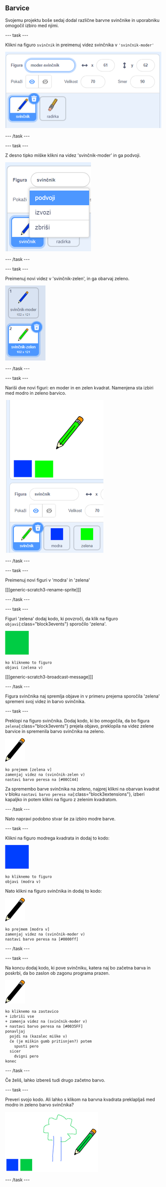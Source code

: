 ## Barvice

Svojemu projektu boše sedaj dodal različne barvne svinčnike in uporabniku omogočil izbiro med njimi.

--- task ---

Klikni na figuro `svinčnik` in preimenuj videz svinčnika v `'svinčnik-moder'`

![preimenuj-svinčnik](images/rename-pencil.png)

--- /task ---

--- task ---

Z desno tipko miške klikni na videz 'svinčnik-moder' in ga podvoji.

![posnetek zaslona](images/paint-blue-duplicate.png)

--- /task ---

--- task ---

Preimenuj novi videz v 'svinčnik-zelen', in ga obarvaj zeleno.

![posnetek zaslona](images/paint-pencil-green.png)

--- /task ---

--- task ---

Nariši dve novi figuri: en moder in en zelen kvadrat. Namenjena sta izbiri med modro in zeleno barvico.

![posnetek zaslona](images/paint-selectors.png)

--- /task ---

--- task ---

Preimenuj novi figuri v 'modra' in 'zelena'

[[[generic-scratch3-rename-sprite]]]

--- /task ---

--- task ---

Figuri 'zelena' dodaj kodo, ki povzroči, da klik na figuro `objavi`{:class="block3events"} sporočilo 'zelena'.

![zeleni kvadrat](images/green_square.png)

```blocks3
ko kliknemo to figuro
objavi (zelena v)
```

[[[generic-scratch3-broadcast-message]]]

--- /task ---

Figura svinčnika naj spremlja objave in v primeru prejema sporočila 'zelena' spremeni svoj videz in barvo svinčnika.

--- task ---

Preklopi na figuro svinčnika. Dodaj kodo, ki bo omogočila, da bo figura `zelena`{:class="block3events"} prejela objavo, preklopila na videz zelene barvice in spremenila barvo svinčnika na zeleno.

![svinčnik](images/pencil.png)

```blocks3
ko prejmem [zelena v]
zamenjaj videz na (svinčnik-zelen v)
nastavi barvo peresa na [#00CC44]
```

Za spremembo barve svinčnika na zeleno, najprej klikni na obarvan kvadrat v bloku `nastavi barvo peresa na`{:class="block3extensions"}, izberi kapaljko in potem klikni na figuro z zelenim kvadratom.

--- /task ---

Nato napravi podobno stvar še za izbiro modre barve.

--- task ---

Klikni na figuro modrega kvadrata in dodaj to kodo:

![modri kvadrat](images/blue_square.png)

```blocks3
ko kliknemo to figuro
objavi (modra v)
```

Nato klikni na figuro svinčnika in dodaj to kodo:

![svinčnik](images/pencil.png)

```blocks3
ko prejmem [modra v]
zamenjaj videz na (svinčnik-moder v)
nastavi barvo peresa na [#0000ff]
```

--- /task ---

--- task ---

Na koncu dodaj kodo, ki pove svinčniku, katera naj bo začetna barva in poskrbi, da bo zaslon ob zagonu programa prazen.

![svinčnik](images/pencil.png)

```blocks3
ko kliknemo na zastavico
+ izbriši vse
+ zamenja videz na (svinčnik-moder v)
+ nastavi barvo peresa na [#0035FF]
ponavljaj
  pojdi na (kazalec miške v)
  če (je miškin gumb pritisnjen?) potem
    spusti pero
  sicer
    dvigni pero
konec
```

--- /task ---

Če želiš, lahko izbereš tudi drugo začetno barvo.

--- task ---

Preveri svojo kodo. Ali lahko s klikom na barvna kvadrata preklapljaš med modro in zeleno barvo svinčnika?

![posnetek zaslona](images/paint-pens-test.png)

--- /task ---